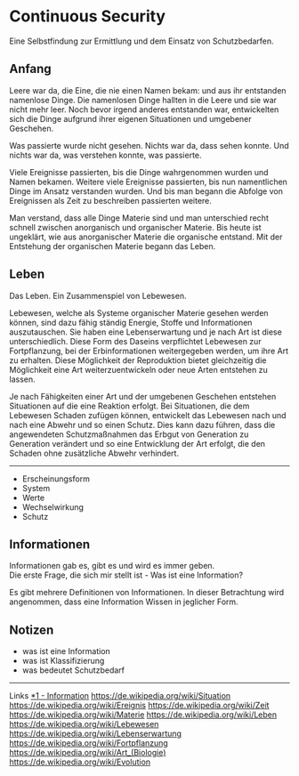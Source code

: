 # Continuous Security
Eine Selbstfindung zur Ermittlung und dem Einsatz von Schutzbedarfen.

## Anfang
Leere war da, die Eine, die nie einen Namen bekam: und aus ihr entstanden namenlose Dinge.
Die namenlosen Dinge hallten in die Leere und sie war nicht mehr leer.
Noch bevor irgend anderes entstanden war, entwickelten sich die Dinge aufgrund ihrer eigenen 
Situationen und umgebener Geschehen. 

Was passierte wurde nicht gesehen. Nichts war da, dass sehen konnte. 
Und nichts war da, was verstehen konnte, was passierte.

Viele Ereignisse passierten, bis die Dinge wahrgenommen wurden und Namen bekamen.
Weitere viele Ereignisse passierten, bis nun namentlichen Dinge im Ansatz verstanden wurden.
Und bis man begann die Abfolge von Ereignissen als Zeit zu beschreiben passierten weitere. 

Man verstand, dass alle Dinge Materie sind und man unterschied recht schnell zwischen anorganisch 
und organischer Materie.
Bis heute ist ungeklärt, wie aus anorganischer Materie die organische entstand.
Mit der Entstehung der organischen Materie begann das Leben.

## Leben
Das Leben. Ein Zusammenspiel von Lebewesen.

Lebewesen, welche als Systeme organischer Materie gesehen werden können, sind dazu fähig ständig Energie, Stoffe und Informationen 
auszutauschen. Sie haben eine Lebenserwartung und je nach Art ist diese unterschiedlich.
Diese Form des Daseins verpflichtet Lebewesen zur Fortpflanzung, bei der Erbinformationen
weitergegeben werden, um ihre Art zu erhalten. 
Diese Möglichkeit der Reproduktion bietet gleichzeitig die Möglichkeit eine Art weiterzuentwickeln 
oder neue Arten entstehen zu lassen.

Je nach Fähigkeiten einer Art und der umgebenen Geschehen entstehen Situationen auf die eine Reaktion erfolgt.
Bei Situationen, die dem Lebewesen Schaden zufügen können, entwickelt das Lebewesen 
nach und nach eine Abwehr und so einen Schutz. 
Dies kann dazu führen, dass die angewendeten Schutzmaßnahmen das Erbgut von Generation 
zu Generation verändert und so eine Entwicklung der Art erfolgt, die den Schaden ohne zusätzliche Abwehr verhindert.




----





- Erscheinungsform
- System
- Werte
- Wechselwirkung
- Schutz



## Informationen
Informationen gab es, gibt es und wird es immer geben.\
Die erste Frage, die sich mir stellt ist - Was ist eine Information?

Es gibt mehrere Definitionen von Informationen. In dieser Betrachtung wird angenommen, dass eine Information 
Wissen in jeglicher Form. 

## Notizen
- was ist eine Information
- was ist Klassifizierung
- was bedeutet Schutzbedarf


-----
Links
[*1 - Information](https://de.wikipedia.org/wiki/Information)
https://de.wikipedia.org/wiki/Situation
https://de.wikipedia.org/wiki/Ereignis
https://de.wikipedia.org/wiki/Zeit
https://de.wikipedia.org/wiki/Materie
https://de.wikipedia.org/wiki/Leben
https://de.wikipedia.org/wiki/Lebewesen
https://de.wikipedia.org/wiki/Lebenserwartung
https://de.wikipedia.org/wiki/Fortpflanzung
https://de.wikipedia.org/wiki/Art_(Biologie)
https://de.wikipedia.org/wiki/Evolution
